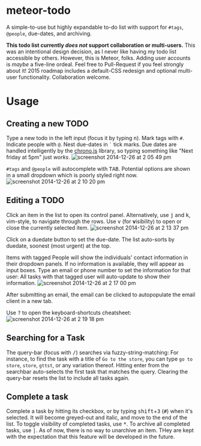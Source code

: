 meteor-todo
===========

A simple-to-use but highly expandable to-do list with support for `#tags`, `@people`, due-dates, and archiving.

**This todo list currently *does not* support collaboration or multi-users.** This was an intentional design decision, as I never like having my todo list accessible by others. However, this is Meteor, folks. Adding user accounts is *maybe* a five-line ordeal. Feel free to Pull-Request if you feel strongly about it! 2015 roadmap includes a default-CSS redesign and optional multi-user functionality. Collaboration welcome.

# Usage
## Creating a new TODO 
Type a new todo in the left input (focus it by typing <kbd>n</kbd>). Mark tags with `#`. Indicate people with `@`. Nest due-dates in `` ` `` tick marks. Due dates are handled intelligently by the [chrono.js](https://github.com/wanasit/chrono) library, so typing something like "Next friday at 5pm" just *works*.
![screenshot 2014-12-26 at 2 05 49 pm](https://cloud.githubusercontent.com/assets/693511/5558955/60b94214-8d08-11e4-8104-f367b351d96c.png)

`#tags` and `@people` will autocomplete with <kbd>TAB</kbd>. Potential options are shown in a small dropdown which is poorly styled right now.
![screenshot 2014-12-26 at 2 10 20 pm](https://cloud.githubusercontent.com/assets/693511/5558987/0b2b200a-8d09-11e4-9f89-f0b20d4b1015.png)

## Editing a TODO
Click an item in the list to open its control panel. Alternatively, use <kbd>j</kbd> and <kbd>k</kbd>, vim-style, to navigate through the rows. Use <kbd>v</kbd> (for **v**isibility) to open or close the currently selected item.
![screenshot 2014-12-26 at 2 13 37 pm](https://cloud.githubusercontent.com/assets/693511/5558994/6a6b8492-8d09-11e4-9d71-4be3ffa81ea2.png)

Click on a duedate button to set the due-date. The list auto-sorts by duedate, soonest (most urgent) at the top.

Items with tagged People will show the individuals' contact information in their dropdown panels. If no information is available, they will appear as input boxes. Type an email or phone number to set the information for that user: All tasks with that tagged user will auto-update to show their information.
![screenshot 2014-12-26 at 2 17 00 pm](https://cloud.githubusercontent.com/assets/693511/5559003/e096278a-8d09-11e4-8485-508674b368a4.png)

After submitting an email, the email can be clicked to autopopulate the email client in a new tab.

Use <kbd>?</kbd> to open the keyboard-shortcuts cheatsheet:
![screenshot 2014-12-26 at 2 19 18 pm](https://cloud.githubusercontent.com/assets/693511/5559016/31275084-8d0a-11e4-9a31-8e841f384529.png)

## Searching for a Task
The query-bar (focus with <kbd>/</kbd>) searches via fuzzy-string-matching: For instance, to find the task with a title of `Go to the store`, you can type `go to store`, `store`, `gttst`, or any variation thereof. Hitting enter from the searchbar auto-selects the first task that matches the query. Clearing the query-bar resets the list to include all tasks again.

## Complete a task
Complete a task by hitting its checkbox, or by typing <kbd>shift</kbd>+<kbd>3</kbd> (<kbd>#</kbd>) when it's selected. It will become greyed-out and italic, and move to the end of the list. To toggle visibility of completed tasks, use <kbd>*</kbd>. To archive all completed tasks, use <kbd>|</kbd>. As of now, there is no way to unarchive an item. THey are kept with the expectation that this feature will be developed in the future.
